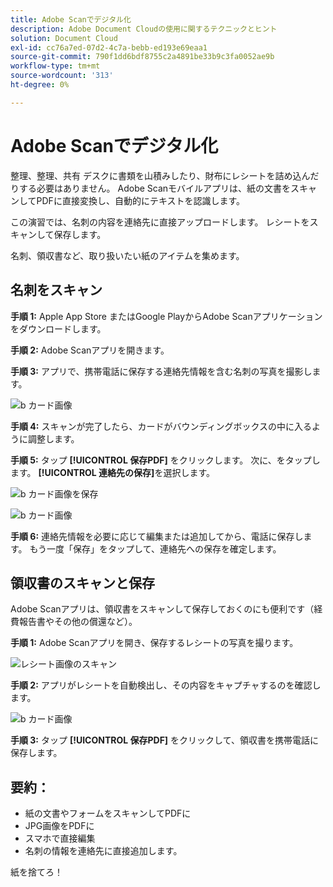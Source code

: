 ```yaml
---
title: Adobe Scanでデジタル化
description: Adobe Document Cloudの使用に関するテクニックとヒント
solution: Document Cloud
exl-id: cc76a7ed-07d2-4c7a-bebb-ed193e69eaa1
source-git-commit: 790f1dd6bdf8755c2a4891be33b9c3fa0052ae9b
workflow-type: tm+mt
source-wordcount: '313'
ht-degree: 0%

---
```


# Adobe Scanでデジタル化

整理、整理、共有 デスクに書類を山積みしたり、財布にレシートを詰め込んだりする必要はありません。 Adobe Scanモバイルアプリは、紙の文書をスキャンしてPDFに直接変換し、自動的にテキストを認識します。

この演習では、名刺の内容を連絡先に直接アップロードします。 レシートをスキャンして保存します。

名刺、領収書など、取り扱いたい紙のアイテムを集めます。

## 名刺をスキャン

**手順 1:** Apple App Store またはGoogle PlayからAdobe Scanアプリケーションをダウンロードします。

**手順 2:** Adobe Scanアプリを開きます。

**手順 3:** アプリで、携帯電話に保存する連絡先情報を含む名刺の写真を撮影します。

![b カード画像](assets/scanbcard.png)


**手順 4:** スキャンが完了したら、カードがバウンディングボックスの中に入るように調整します。

**手順 5:** タップ **[!UICONTROL 保存PDF]** をクリックします。 次に、をタップします。 **[!UICONTROL 連絡先の保存]**&#x200B;を選択します。


![b カード画像を保存](assets/savecontact.jpg)

![b カード画像](assets/savecontact.png)

**手順 6:** 連絡先情報を必要に応じて編集または追加してから、電話に保存します。 もう一度「保存」をタップして、連絡先への保存を確定します。

## 領収書のスキャンと保存

Adobe Scanアプリは、領収書をスキャンして保存しておくのにも便利です（経費報告書やその他の償還など）。

**手順 1:** Adobe Scanアプリを開き、保存するレシートの写真を撮ります。

![レシート画像のスキャン](assets/scanreceipt.png)


**手順 2:** アプリがレシートを自動検出し、その内容をキャプチャするのを確認します。

![b カード画像](assets/receiptoutput.jpg)

**手順 3:** タップ **[!UICONTROL 保存PDF]** をクリックして、領収書を携帯電話に保存します。


## 要約：

* 紙の文書やフォームをスキャンしてPDFに
* JPG画像をPDFに
* スマホで直接編集
* 名刺の情報を連絡先に直接追加します。

紙を捨てろ！
